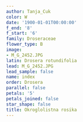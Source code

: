 ```yaml
---
author: Tanja_Cuk
color: W
date: '1900-01-01T00:00:00'
f_end: '8'
f_start: '6'
family: Droseraceae
flower_type: B
image:
- M_G_2452.JPG
latin: Drosera rotundifolia
lead: M_G_2452.JPG
lead_sample: false
name: index
order: Drosera
parallel: false
petals: '5'
petals_joined: false
star_shape: false
title: Okroglolistna rosika
---
```


